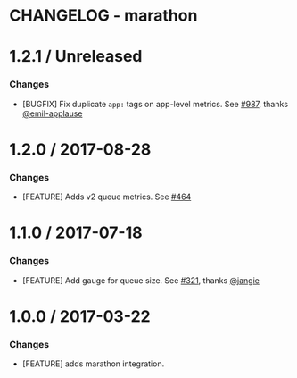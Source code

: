 # CHANGELOG - marathon

1.2.1 / Unreleased
==================

### Changes

* [BUGFIX] Fix duplicate `app:` tags on app-level metrics. See [#987][], thanks [@emil-applause][]

1.2.0 / 2017-08-28
==================

### Changes

* [FEATURE] Adds v2 queue metrics. See [#464][]

1.1.0 / 2017-07-18
==================

### Changes

* [FEATURE] Add gauge for queue size. See [#321][], thanks [@jangie][]

1.0.0 / 2017-03-22
==================

### Changes

* [FEATURE] adds marathon integration.

<!--- The following link definition list is generated by PimpMyChangelog --->
[#321]: https://github.com/DataDog/integrations-core/issues/321
[#464]: https://github.com/DataDog/integrations-core/issues/464
[#987]: https://github.com/DataDog/integrations-core/issues/987
[@emil-applause]: https://github.com/emil-applause
[@jangie]: https://github.com/jangie
